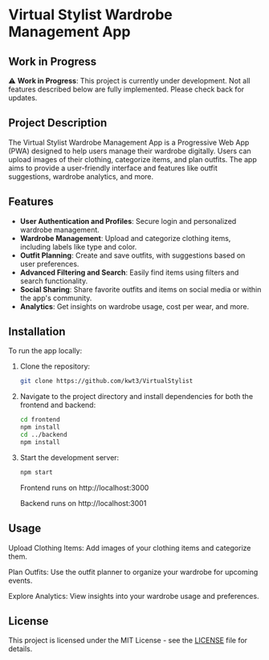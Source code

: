 # Virtual Stylist Wardrobe Management App

## Work in Progress

⚠️ **Work in Progress**: This project is currently under development. Not all features described below are fully implemented. Please check back for updates.

## Project Description

The Virtual Stylist Wardrobe Management App is a Progressive Web App (PWA) designed to help users manage their wardrobe digitally. Users can upload images of their clothing, categorize items, and plan outfits. The app aims to provide a user-friendly interface and features like outfit suggestions, wardrobe analytics, and more.

## Features

- **User Authentication and Profiles**: Secure login and personalized wardrobe management.
- **Wardrobe Management**: Upload and categorize clothing items, including labels like type and color.
- **Outfit Planning**: Create and save outfits, with suggestions based on user preferences.
- **Advanced Filtering and Search**: Easily find items using filters and search functionality.
- **Social Sharing**: Share favorite outfits and items on social media or within the app's community.
- **Analytics**: Get insights on wardrobe usage, cost per wear, and more.

## Installation

To run the app locally:

1. Clone the repository:

   ```bash
   git clone https://github.com/kwt3/VirtualStylist
   ```

3. Navigate to the project directory and install dependencies for both the frontend and backend:

   ```bash
   cd frontend
   npm install
   cd ../backend
   npm install
   ```

3. Start the development server:
   ```bash
   npm start
   ``` 
   Frontend runs on http://localhost:3000

   Backend runs on http://localhost:3001

## Usage
Upload Clothing Items: Add images of your clothing items and categorize them.

Plan Outfits: Use the outfit planner to organize your wardrobe for upcoming events.

Explore Analytics: View insights into your wardrobe usage and preferences.

## License
This project is licensed under the MIT License - see the [LICENSE](https://github.com/kwt3/VirtualStylist/blob/main/LICENSE) file for details.
